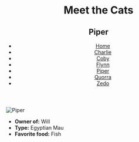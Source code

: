 <!DOCTYPE html>
<html lang="en">
  <head>
    <meta charset="UTF-8" />
    <title>Meet the Cats | Piper</title>
  </head>

  <body>
    <header>
      <h1>Meet the Cats</h1>
      <h2>Piper</h2>

   <nav>
        <ul>
          <li><a href="">Home</a></li>
          <li><a href="">Charlie</a></li>
          <li><a href="">Coby</a></li>
          <li><a href="">Flynn</a></li>
          <li><a href="">Piper</a></li>
          <li><a href="">Quorra</a></li>
          <li><a href="">Zedo</a></li>
        </ul>
   </nav>
   </header>

   <main>

   <img src="" alt="Piper" />

   <ul>
        <li><strong>Owner of:</strong> Will</li>
        <li><strong>Type:</strong> Egyptian Mau</li>
        <li><strong>Favorite food:</strong> Fish</li>
   </ul>

   </main>
  </body>
</html>
